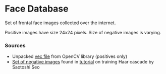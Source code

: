 # Face Database

Set of frontal face images collected over the internet.

Positive images have size 24x24 pixels.
Size of negative images is varying.

### Sources
- Unpacked [vec file](https://github.com/Itseez/opencv/blob/master/data/vec_files/trainingfaces_24-24.vec) from OpenCV library (positives only)
- [Set of negative images](http://tutorial-haartraining.googlecode.com/svn/trunk/data/negatives/) found in [tutorial](http://note.sonots.com/SciSoftware/haartraining.html) on training Haar cascade by Saotoshi Seo
